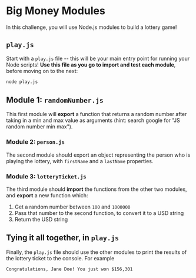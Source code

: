 # Big Money Modules

In this challenge, you will use Node.js modules to build a lottery game!

## `play.js`

Start with a `play.js` file -- this will be your main entry point for running your Node scripts! **Use this file as you go to import and test each module**, before moving on to the next:

```sh
node play.js
```

## Module 1: `randomNumber.js`

This first module will **export** a function that returns a random number after taking in a min and max value as arguments (hint: search google for "JS random number min max"). 

### Module 2: `person.js`

The second module should export an object representing the person who is playing the lottery, with `firstName` and a `lastName` properties.
 
### Module 3: `lotteryTicket.js`

The third module should **import** the functions from the other two modules, and **export** a new function which:

1. Get a random number between `100` and `1000000`
2. Pass that number to the second function, to convert it to a USD string
3. Return the USD string

## Tying it all together, in `play.js`

Finally, the `play.js` file should use the other modules to print the results of the lottery ticket to the console. For example

```
Congratulations, Jane Doe! You just won $156,301
```
